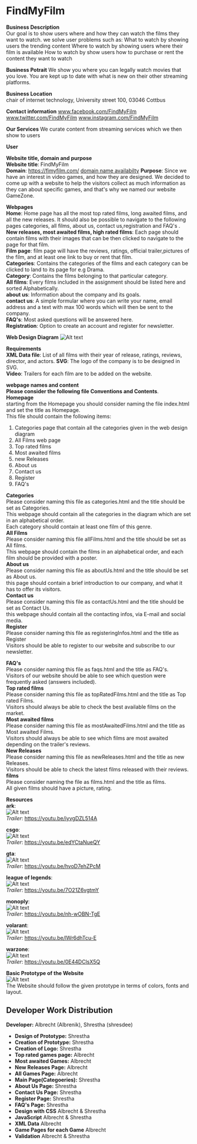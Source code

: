 # FindMyFilm

**Business Description**  
Our goal is to show users where and how they can watch the films they want to watch.
we solve user problems such as:
What to watch by showing users the trending content
Where to watch by showing users where their film is available
How to watch by show users how to purchase or rent the content they want to watch

**Business Potrait**
We show you where you can legally watch movies that you love. You are kept up to date with what is new on their 
other streaming platforms.

**Business Location**  
chair of internet technology,
University street 100,
03046 Cottbus

**Contact information**
www.facebook.com/FindMyFilm
www.twitter.com/FindMyFilm
www.instagram.com/FindMyFilm

**Our Services**
We curate content from streaming services which we then show to users

**User**

**Website title, domain and purpose**  
**Website title**: FindMyFilm  
**Domain**: https://fimyfilm.com/ [domain name availabilty](https://www.name.com/domain/search/fimyfilm)
**Purpose**: Since we have an interest in video games, and how they are designed. We decided to come up with a website to
help the visitors collect as much information as they can about specific games, and that's why we named our website GameZone.

**Webpages**  
**Home**: Home page has all the most top rated films, long awaited films, and all the new releases. It should also be possible to
navigate to the following pages categories, all films, about us, contact us,registration and FAQ's .  
**New releases, most awaited films, high rated films**: Each page should contain films with their
images that can be then clicked to navigate to the page for that film.  
**Film page**: film page will have the reviews, ratings, official trailer,pictures of the film, and at least one link to buy or rent that film.  
**Categories**: Contains the categories of the films and each category can be clicked to land to its page
for e.g Drama.  
**Category**: Contains the films belonging to that particular category.  
**All films**: Every films included in the assignment should be listed here and sorted Alphabetically.  
**about us**: Information about the company and its goals.  
**contact us**: A simple formular where you can write your name, email address and a text with max 100
words which will then be sent to the company.  
**FAQ's**: Most asked questions will be answered here.  
**Registration**: Option to create an account and register for newsletter.

**Web Design Diagram**
![Alt text](./Diagram/WebDiagram.svg)

**Requirements**  
**XML Data file**: List of all films with their year of release, ratings, reviews, director, and actors.
**SVG**: The logo of the company is to be designed in SVG.  
**Video**: Trailers for each film are to be added on the website.

**webpage names and content**  
**Please consider the following file Conventions and Contents**.  
**Homepage**  
starting from the Homepage you should consider naming the file index.html and set the title as Homepage.  
This file should contain the following items:

1. Categories page that contain all the categories given in the web design diagram
2. All Films web page
3. Top rated films
4. Most awaited films
5. new Releases
6. About us
7. Contact us
8. Register
9. FAQ's

**Categories**  
Please consider naming this file as categories.html and the title should be set as Categories.  
This webpage should contain all the categories in the diagram which are set in an alphabetical order.  
Each category should contain at least one film of this genre.  
**All Films**  
Please consider naming this file allFilms.html and the title should be set as All films.  
This webpage should contain the films in an alphabetical order, and each film should be provided with a poster.  
**About us**  
Please consider naming this file as aboutUs.html and the title should be set as About us.  
this page should contain a brief introduction to our company, and what it has to offer its visitors.  
**Contact us**  
Please consider naming this file as contactUs.html and the title should be set as Contact Us.  
this webpage should contain all the contacting infos, via E-mail and social media.  
**Register**  
Please consider naming this file as registeringInfos.html and the title as Register  
Visitors should be able to register to our website and subscribe to our newsletter.

**FAQ's**  
Please consider naming this file as faqs.html and the title as FAQ's.  
Visitors of our website should be able to see which question were frequently asked (answers included).  
**Top rated films**  
Please consider naming this file as topRatedFilms.html and the title as Top rated Films.  
Visitors should always be able to check the best available films on the market.  
**Most awaited films**  
Please consider naming this file as mostAwaitedFilms.html and the title as Most awaited Films.  
Visitors should always be able to see which films are most awaited depending on the trailer's reviews.  
**New Releases**  
Please consider naming this file as newReleases.html and the title as new Releases.  
Visitors should be able to check the latest films released with their reviews.  
**films**  
Please consider naming the file as films.html and the title as films.  
All given films should have a picture, rating.

**Resources**  
**ark**:  
![Alt text](./Resources/GamesPhotos/ark.jpeg)  
_Trailer_: https://youtu.be/iyvgDZL514A

**csgo**:  
![Alt text](./Resources/GamesPhotos/csgo.png)  
_Trailer_: https://youtu.be/edYCtaNueQY

**gta**:  
![Alt text](./Resources/GamesPhotos/gta.jpg)  
_Trailer_: https://youtu.be/hvoD7ehZPcM

**league of legends**:  
![Alt text](./Resources/GamesPhotos/lol.jpg)  
_Trailer_: https://youtu.be/7O21Z6vgtmY

**monoply**:  
![Alt text](./Resources/GamesPhotos/monoply.jpg)  
_Trailer_: https://youtu.be/nh-wOBN-TgE

**volarant**:  
![Alt text](./Resources/GamesPhotos/volarant.jpg)  
_Trailer_: https://youtu.be/lWr6dhTcu-E

**warzone**:  
![Alt text](./Resources/GamesPhotos/warzone.jpg)  
_Trailer_: https://youtu.be/0E44DClsX5Q

**Basic Prototype of the Website**  
![Alt text](./Resources/Layout/layout.svg)  
The Website should follow the given prototype in terms of colors, fonts and layout.

## Developer Work Distribution

**Developer:** Albrecht (Albrenik), Shrestha (shresdee)

- **Design of Prototype:** Shrestha
- **Creation of Prototype:** Shrestha
- **Creation of Logo:** Shrestha
- **Top rated games page:** Albrecht
- **Most awaited Games:** Albrecht
- **New Releases Page:** Albrecht
- **All Games Page:** Albrecht
- **Main Page(Categoeries):** Shrestha
- **About Us Page:** Shrestha
- **Contact Us Page:** Shrestha
- **Register Page:** Shrestha
- **FAQ's Page:** Shrestha
- **Design with CSS** Albrecht & Shrestha
- **JavaScript** Albrecht & Shrestha
- **XML Data** Albrecht
- **Game Pages for each Game** Albrecht
- **Validation** Albrecht & Shrestha
